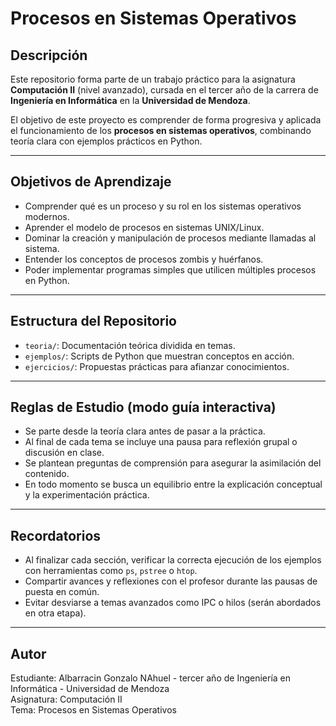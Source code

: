 # Procesos en Sistemas Operativos

## Descripción

Este repositorio forma parte de un trabajo práctico para la asignatura **Computación II** (nivel avanzado), cursada en el tercer año de la carrera de **Ingeniería en Informática** en la **Universidad de Mendoza**.

El objetivo de este proyecto es comprender de forma progresiva y aplicada el funcionamiento de los **procesos en sistemas operativos**, combinando teoría clara con ejemplos prácticos en Python.

---

## Objetivos de Aprendizaje

- Comprender qué es un proceso y su rol en los sistemas operativos modernos.
- Aprender el modelo de procesos en sistemas UNIX/Linux.
- Dominar la creación y manipulación de procesos mediante llamadas al sistema.
- Entender los conceptos de procesos zombis y huérfanos.
- Poder implementar programas simples que utilicen múltiples procesos en Python.

---

## Estructura del Repositorio

- `teoria/`: Documentación teórica dividida en temas.
- `ejemplos/`: Scripts de Python que muestran conceptos en acción.
- `ejercicios/`: Propuestas prácticas para afianzar conocimientos.

---

## Reglas de Estudio (modo guía interactiva)

- Se parte desde la teoría clara antes de pasar a la práctica.
- Al final de cada tema se incluye una pausa para reflexión grupal o discusión en clase.
- Se plantean preguntas de comprensión para asegurar la asimilación del contenido.
- En todo momento se busca un equilibrio entre la explicación conceptual y la experimentación práctica.

---

## Recordatorios

- Al finalizar cada sección, verificar la correcta ejecución de los ejemplos con herramientas como `ps`, `pstree` o `htop`.
- Compartir avances y reflexiones con el profesor durante las pausas de puesta en común.
- Evitar desviarse a temas avanzados como IPC o hilos (serán abordados en otra etapa).

---

## Autor

Estudiante: Albarracin Gonzalo NAhuel -  tercer año de Ingeniería en Informática - Universidad de Mendoza  
Asignatura: Computación II  
Tema: Procesos en Sistemas Operativos  

